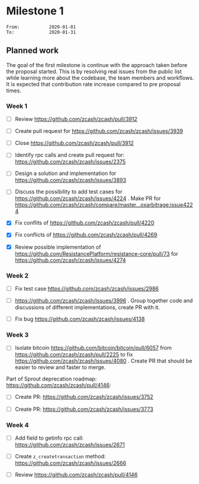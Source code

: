 # Milestone 1

```
From:           2020-01-01
To:             2020-01-31
```

## Planned work

The goal of the first milestone is continue with the approach taken before the proposal started. This is by resolving real issues from the public list while learning more about the codebase, the team members and workflows. It is expected that contribution rate increase compared to pre proposal times.

### Week 1

- [ ] Review https://github.com/zcash/zcash/pull/3912
- [ ] Create pull request for https://github.com/zcash/zcash/issues/3939
- [ ] Close https://github.com/zcash/zcash/pull/3912

- [ ] Identify rpc calls and create pull request for: https://github.com/zcash/zcash/issues/2375

- [ ] Design a solution and implementation for https://github.com/zcash/zcash/issues/3893

- [ ] Discuss the possibility to add test cases for https://github.com/zcash/zcash/issues/4224 . Make PR for https://github.com/zcash/zcash/compare/master...oxarbitrage:issue4224

- [x] Fix conflits of https://github.com/zcash/zcash/pull/4220

- [x] Fix conflicts of https://github.com/zcash/zcash/pull/4269

- [x] Review possible implementation of https://github.com/ResistancePlatform/resistance-core/pull/73 for https://github.com/zcash/zcash/issues/4274 
 
### Week 2

- [ ] Fix test case https://github.com/zcash/zcash/issues/2986 

- [ ] https://github.com/zcash/zcash/issues/3996 . Group together code and discussions of different implementations, create PR with it.

- [ ] Fix bug https://github.com/zcash/zcash/issues/4138

### Week 3

- [ ] Isolate bitcoin https://github.com/bitcoin/bitcoin/pull/6057 from https://github.com/zcash/zcash/pull/2225 to fix https://github.com/zcash/zcash/issues/4080 . Create PR that should be easier to review and faster to merge.

Part of Sprout deprecation roadmap: https://github.com/zcash/zcash/pull/4146:

- [ ] Create PR: https://github.com/zcash/zcash/issues/3752

- [ ] Create PR:  https://github.com/zcash/zcash/issues/3773

### Week 4

- [ ] Add field to getinfo rpc call: https://github.com/zcash/zcash/issues/2671

- [ ] Create `z_createtransaction` method: https://github.com/zcash/zcash/issues/2666

- [ ] Review https://github.com/zcash/zcash/pull/4146
